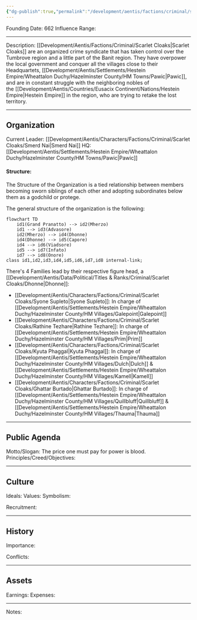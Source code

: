 ```yaml
---
{"dg-publish":true,"permalink":"/development/aentis/factions/criminal/scarlet-cloaks/","tags":["Factions","FC"],"created":"2025-02-25T14:04:57.848-08:00","updated":"2025-02-25T17:04:48.079-08:00"}
---
```


Founding Date: 662
Influence Range: 

---
Description: [[Development/Aentis/Factions/Criminal/Scarlet Cloaks\|Scarlet Cloaks]] are an organized crime syndicate that has taken control over the Tumbrove region and a little part of the Banit region. They have overpower the local government and conquer all the villages close to their Headquartets, [[Development/Aentis/Settlements/Hestein Empire/Wheattalon Duchy/Hazelminster County/HM Towns/Pawic\|Pawic]], and are in constant struggle with the neighboring nobles of the [[Development/Aentis/Countries/Eusacix Continent/Nations/Hestein Empire\|Hestein Empire]] in the region, who are trying to retake the lost territory.

---
## Organization

Current Leader: [[Development/Aentis/Characters/Factions/Criminal/Scarlet Cloaks/Smerd Nai\|Smerd Nai]]
HQ: [[Development/Aentis/Settlements/Hestein Empire/Wheattalon Duchy/Hazelminster County/HM Towns/Pawic\|Pawic]]
#### Structure: 
The Structure of the Organization is a tied relationship between members becoming sworn siblings of each other and adopting subordinates below them as a godchild or protege. 

The general structure of the organization is the following:

```mermaid
flowchart TD
	id1(Grand Pranatto) --> id2(Mherzo)
	id1 --> id3(Advasore)
	id2(Mherzo) --> id4(Dhonne)
	id4(Dhonne) --> id5(Capore)
	id4 --> id6(Viadsore)
	id5 --> id7(Infato)
	id7 --> id8(Onore)
class id1,id2,id3,id4,id5,id6,id7,id8 internal-link;
```

There's 4 Families lead by their respective figure head, a [[Development/Aentis/Data/Political/Titles & Ranks/Criminal/Scarlet Cloaks/Dhonne\|Dhonne]]:
- [[Development/Aentis/Characters/Factions/Criminal/Scarlet Cloaks/Syone Supleto\|Syone Supleto]]: In charge of [[Development/Aentis/Settlements/Hestein Empire/Wheattalon Duchy/Hazelminster County/HM Villages/Galepoint\|Galepoint]]
- [[Development/Aentis/Characters/Factions/Criminal/Scarlet Cloaks/Rathine Tezhare\|Rathine Tezhare]]: In charge of [[Development/Aentis/Settlements/Hestein Empire/Wheattalon Duchy/Hazelminster County/HM Villages/Prim\|Prim]]
- [[Development/Aentis/Characters/Factions/Criminal/Scarlet Cloaks/Kyuta Phaggal\|Kyuta Phaggal]]: In charge of [[Development/Aentis/Settlements/Hestein Empire/Wheattalon Duchy/Hazelminster County/HM Villages/Dulch\|Dulch]] & [[Development/Aentis/Settlements/Hestein Empire/Wheattalon Duchy/Hazelminster County/HM Villages/Kamell\|Kamell]]
- [[Development/Aentis/Characters/Factions/Criminal/Scarlet Cloaks/Ghattar Burtado\|Ghattar Burtado]]: In charge of [[Development/Aentis/Settlements/Hestein Empire/Wheattalon Duchy/Hazelminster County/HM Villages/Quillbluff\|Quillbluff]] & [[Development/Aentis/Settlements/Hestein Empire/Wheattalon Duchy/Hazelminster County/HM Villages/Thauma\|Thauma]]

---
## Public Agenda

Motto/Slogan: The price one must pay for power is blood.
Principles/Creed/Objectives:

---
## Culture

Ideals:
Values:
Symbolism:

Recruitment:

---
## History

Importance:

Conflicts:

---
## Assets

Earnings:
Expenses:

---
Notes: